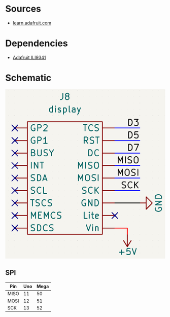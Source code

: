 # Sources

- [learn.adafruit.com](https://learn.adafruit.com/2-2-tft-display)

# Dependencies

- [Adafruit ILI9341](https://github.com/adafruit/Adafruit_ILI9341)

# Schematic

![pinout](images/pinout_LCD.png)

## SPI

| Pin  | Uno | Mega |
| ---- | --- | ---- |
| MISO | 11  | 50   |
| MOSI | 12  | 51   |
| SCK  | 13  | 52   |
